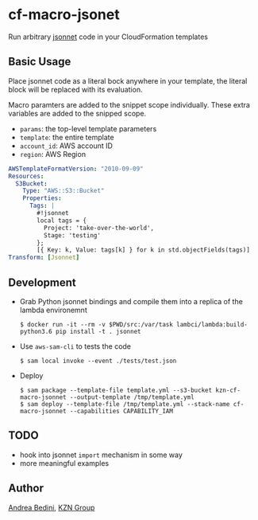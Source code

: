 # cf-macro-jsonet

Run arbitrary [jsonnet](https://jsonnet.org) code in your CloudFormation templates

## Basic Usage

Place jsonnet code as a literal bock anywhere in your template, the literal
block will be replaced with its evaluation.

Macro paramters are added to the snippet scope individually. These extra
variables are added to the snipped scope.

- `params`: the top-level template parameters
- `template`: the entire template
- `account_id`: AWS account ID
- `region`: AWS Region

```yaml
AWSTemplateFormatVersion: "2010-09-09"
Resources:
  S3Bucket:
    Type: "AWS::S3::Bucket"
    Properties:
      Tags: |
        #!jsonnet
        local tags = {
          Project: 'take-over-the-world',
          Stage: 'testing'
        };
        [{ Key: k, Value: tags[k] } for k in std.objectFields(tags)]
Transform: [Jsonnet]
```

## Development

- Grab Python jsonnet bindings and compile them into a replica of the
  lambda environemnt

  ```
  $ docker run -it --rm -v $PWD/src:/var/task lambci/lambda:build-python3.6 pip install -t . jsonnet
  ```

- Use `aws-sam-cli` to tests the code

  ```
  $ sam local invoke --event ./tests/test.json
  ```

- Deploy

  ```
  $ sam package --template-file template.yml --s3-bucket kzn-cf-macro-jsonnet --output-template /tmp/template.yml
  $ sam deploy --template-file /tmp/template.yml --stack-name cf-macro-jsonnet --capabilities CAPABILITY_IAM
  ```

## TODO

- hook into jsonnet `import` mechanism in some way
- more meaningful examples

## Author

[Andrea Bedini](https://github.com/andreabedini), [KZN Group](https://kzn.io)
